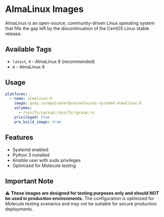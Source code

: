 # AlmaLinux Images

AlmaLinux is an open-source, community-driven Linux operating system that fills the gap left by the discontinuation of the CentOS Linux stable release.

## Available Tags

- `latest`, `9` - AlmaLinux 9 (recommended)
- `8` - AlmaLinux 8

## Usage

```yaml
platforms:
  - name: almalinux-9
    image: quay.io/mpaivabarbosa/molecule-systemd-almalinux:9
    volumes:
      - /sys/fs/cgroup:/sys/fs/cgroup:ro
    privileged: true
    pre_build_image: true
```

## Features

- Systemd enabled
- Python 3 installed
- Ansible user with sudo privileges
- Optimized for Molecule testing

## Important Note

⚠️ **These images are designed for testing purposes only and should NOT be used in production environments.** The configuration is optimized for Molecule testing scenarios and may not be suitable for secure production deployments.